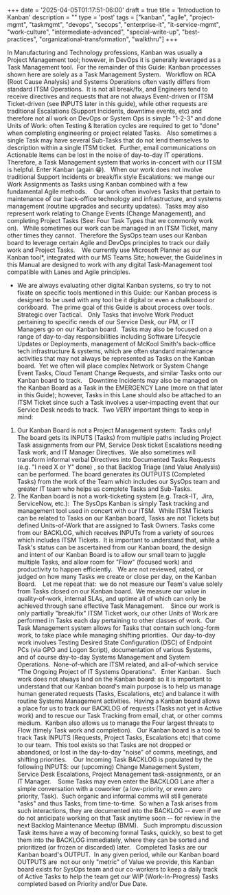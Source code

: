 +++
date = '2025-04-05T01:17:51-06:00'
draft = true
title = 'Introduction to Kanban'
description = ""
type = 'post'
tags = ["kanban", "agile", "project-mgmt", "taskmgmt", "devops", "secops", "enterprise-it", "it-service-mgmt", "work-culture", "intermediate-advanced", "special-write-up", "best-practices", "organizational-transformation", "walkthru"]
+++

In Manufacturing and Technology professions, Kanban was usually a Project Management tool; however, in DevOps it is generally leveraged as a Task Management tool.  For the remainder of this Guide: Kanban processes shown here are solely as a Task Management System.
 
Workflow on RCA (Root Cause Analysis) and Systems Operations often vastly differs from standard ITSM Operations.  It is not all break/fix, and Engineers tend to receive directives and requests that are not always Event-driven or ITSM Ticket-driven (see INPUTS later in this guide), while other requests are traditional Escalations (Support Incidents, downtime events, etc) and therefore not all work on DevOps or System Ops is simple "1-2-3" and done Units of Work: often Testing & Iteration cycles are required to get to "done" when completing engineering or project related Tasks.
 
Also sometimes a single Task may have several Sub-Tasks that do not lend themselves to description within a single ITSM ticket.  Further, email communications on Actionable Items can be lost in the noise of day-to-day IT operations.  Therefore, a Task Management system that works in-concert with our ITSM is helpful. Enter Kanban (again 😁).
 
When our work does not involve traditional Support Incidents or break/fix style Escalations: we mange our Work Assignments as Tasks using Kanban combined with a few fundamental Agile methods. 
 
Our work often involves Tasks that pertain to maintenance of our back-office technology and infrastructure, and systems management (routine upgrades and security updates).  Tasks may also represent work relating to Change Events (Change Management), and completing Project Tasks (See: Four Task Types that we commonly work on).
 
While sometimes our work can be managed in an ITSM Ticket, many other times they cannot.  Therefore the SysOps team uses our Kanban board to leverage certain Agile and DevOps principles to track our daily work and Project Tasks. 
 
We currently use Microsoft Planner as our Kanban tool*, integrated with our MS Teams Site; however, the Guidelines in this Manual are designed to work with any digital Task-Management tool compatible with Lanes and Agile principles.
 
* We are always evaluating other digital Kanban systems, so try to not fixate on specific tools mentioned in this Guide: our Kanban process is designed to be used with any tool be it digital or even a chalkboard or corkboard.  The prime goal of this Guide is about process over tools.  Strategic over Tactical.
 
Only Tasks that involve Work Product pertaining to specific needs of our Service Desk, our PM, or IT Managers go on our Kanban board.  Tasks may also be focused on a range of day-to-day responsibilities including Software Lifecycle Updates or Deployments, management of McKool Smith's back-office tech infrastructure & systems, which are often standard maintenance activities that may not always be represented as Tasks on the Kanban board.  Yet we often will place complex Network or System Change Event Tasks, Cloud Tenant Change Requests, and similar Tasks onto our Kanban board to track. 
 
Downtime Incidents may also be managed on the Kanban Board as a Task in the EMERGENCY Lane (more on that later in this Guide); however, Tasks in this Lane should also be attached to an ITSM Ticket since such a Task involves a user-impacting event that our Service Desk needs to track. 
Two VERY important things to keep in mind:
 
1. Our Kanban Board is not a Project Management system:  Tasks only!  The board gets its INPUTS (Tasks) from multiple paths including Project Task assignments from our PM, Service Desk ticket Escalations needing Task work, and IT Manager Directives.  We also sometimes will transform informal verbal Directives into Documented Tasks Requests (e.g. "I need X or Y" done) , so that Backlog Triage (and Value Analysis) can be performed. The board generates its OUTPUTS (Completed Tasks) from the work of the Team which includes our SysOps team and greater IT team who helps us complete Tasks and Sub-Tasks.
 
1. The Kanban board is not a work-ticketing system (e.g. Track-IT,  Jira, ServiceNow, etc.):  The SysOps Kanban is simply Task tracking and management tool used in concert with our ITSM.  While ITSM Tickets can be related to Tasks on our Kanban board, Tasks are not Tickets but defined Units-of-Work that are assigned to Task Owners. Tasks come from our BACKLOG, which receives INPUTs from a variety of sources which includes ITSM Tickets.  It is important to understand that, while a Task's status can be ascertained from our Kanban board, the design and intent of our Kanban Board is to allow our small team to juggle multiple Tasks, and allow room for "Flow" (focused work) and productivity to happen efficiently.
 
We are not reviewed, rated, or judged on how many Tasks we create or close per day, on the Kanban Board.
 
 Let me repeat that:  we do not measure our Team's value solely from Tasks closed on our Kanban board.  We measure our value in quality-of-work, internal SLAs, and uptime all of which can only be achieved through sane effective Task Management. 
 
Since our work is only partially "break/fix" ITSM Ticket work, our other Units of Work are performed in Tasks each day pertaining to other classes of work.  Our Task Management system allows for Tasks that contain such long-form work, to take place while managing shifting priorities.  Our day-to-day work involves Testing Desired State Configuration (DSC) of Endpoint PCs (via GPO and Logon Script), documentation of various Systems, and of course day-to-day Systems Management and System Operations.  None-of-which are ITSM related, and all-of-which service "The Ongoing Project of IT Systems Operations".   Enter Kanban.
 
Such work does not always land on the Kanban board: so it is important to understand that our Kanban board's main purpose is to help us manage human generated requests (Tasks, Escalations, etc) and balance it with routine Systems Management activities.  Having a Kanban board allows a place for us to track our BACKLOG of requests (Tasks not yet in Active work) and to rescue our Task Tracking from email, chat, or other comms medium.  Kanban also allows us to manage the Four largest threats to Flow (timely Task work and completion).
 
Our Kanban board is a tool to track Task INPUTS (Requests, Project Tasks, Escalations etc) that come to our team.  This tool exists so that Tasks are not dropped or abandoned, or lost in the day-to-day "noise" of comms, meetings, and shifting priorities. 
 
Our Incoming Task BACKLOG is populated by the following INPUTS: our (upcoming) Change Management System, Service Desk Escalations, Project Management task-assignments, or an IT Manager. 
 
Some Tasks may even enter the BACKLOG Lane after a simple conversation with a coworker (a low-priority, or even zero priority, Task).  Such organic and informal comms will still generate "asks" and thus Tasks, from time-to-time.  So when a Task arises from such interactions, they are documented into the BACKLOG -- even if we do not anticipate working on that Task anytime soon -- for review in the next Backlog Maintenance Meetup (BMM).   Such impromptu discussion Task items have a way of becoming formal Tasks, quickly, so best to get them into the BACKLOG immediately, where they can be sorted and prioritized (or frozen or discarded) later.
 
Completed Tasks are our Kanban board's OUTPUT.  In any given period, while our Kanban board OUTPUTS are  not our only "metric" of Value we provide, this Kanban board exists for SysOps team and our co-workers to keep a daily track of Active Tasks to help the team get our WIP (Work-In-Progress) Tasks completed based on Priority and/or Due Date.